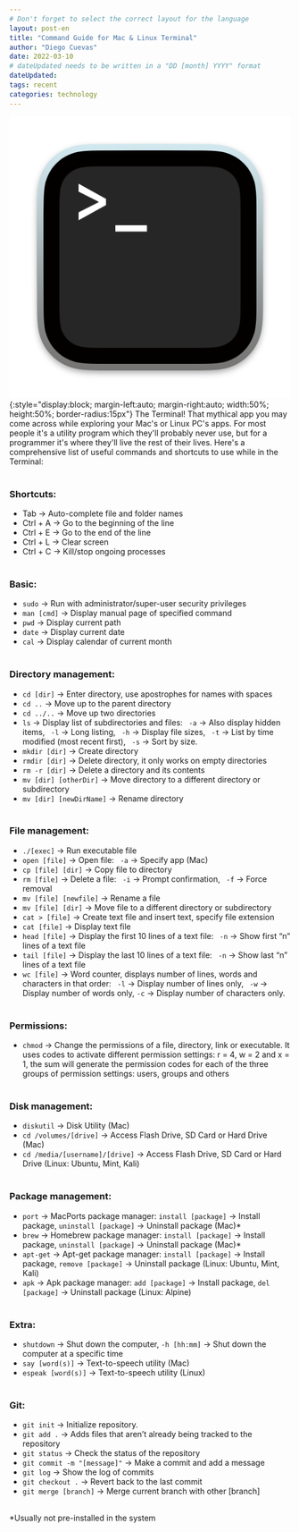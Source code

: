 ```yaml
---
# Don't forget to select the correct layout for the language
layout: post-en
title: "Command Guide for Mac & Linux Terminal"
author: "Diego Cuevas"
date: 2022-03-10
# dateUpdated needs to be written in a "DD [month] YYYY" format
dateUpdated:
tags: recent
categories: technology
---
```

![Terminal Icon](/assets/img/terminal.icon.png){:style="display:block; margin-left:auto; margin-right:auto; width:50%; height:50%; border-radius:15px"}
The Terminal! That mythical app you may come across while exploring your Mac's or Linux PC's apps. For most people it's a utility program which
they'll probably never use, but for a programmer it's where they'll live the rest of their lives. Here's a comprehensive list of useful
commands and shortcuts to use while in the Terminal:
<br/><br/>

### Shortcuts:
* Tab -> Auto-complete file and folder names
* Ctrl + A -> Go to the beginning of the line
* Ctrl + E -> Go to the end of the line
* Ctrl + L -> Clear screen
* Ctrl + C -> Kill/stop ongoing processes
<br/><br/>

### Basic:
* ``sudo`` -> Run with administrator/super-user security privileges
* ``man [cmd]`` -> Display manual page of specified command
* ``pwd`` -> Display current path
* ``date`` -> Display current date
* ``cal`` -> Display calendar of current month
<br/><br/>

### Directory management:
* ``cd [dir]`` -> Enter directory, use apostrophes for names with spaces
* ``cd ..`` -> Move up to the parent directory
* ``cd ../..`` -> Move up two directories
* ``ls`` -> Display list of subdirectories and files:  `` -a`` -> Also display hidden items,  `` -l`` -> Long listing,  `` -h`` -> Display file sizes,  `` -t`` -> List by time modified (most recent first),  `` -s`` -> Sort by size.
* ``mkdir [dir]`` -> Create directory
* ``rmdir [dir]`` -> Delete directory, it only works on empty directories
* ``rm -r [dir]`` -> Delete a directory and its contents
* ``mv [dir] [otherDir]`` -> Move directory to a different directory or subdirectory
* ``mv [dir] [newDirName]`` -> Rename directory
<br/><br/>

### File management:
* ``./[exec]`` -> Run executable file
* ``open [file]`` -> Open file: `` -a`` -> Specify app (Mac)
* ``cp [file] [dir]`` -> Copy file to directory
* ``rm [file]`` -> Delete a file: `` -i`` -> Prompt confirmation, `` -f`` -> Force removal
* ``mv [file] [newfile]`` -> Rename a file
* ``mv [file] [dir]`` -> Move file to a different directory or subdirectory
* ``cat > [file]`` -> Create text file and insert text, specify file extension
* ``cat [file]`` -> Display text file
* ``head [file]`` -> Display the first 10 lines of a text file: `` -n`` -> Show first “n” lines of a text file
* ``tail [file]`` -> Display the last 10 lines of a text file: `` -n`` -> Show last “n” lines of a text file
* ``wc [file]`` -> Word counter, displays number of lines, words and characters in that order: `` -l`` -> Display number of lines only, `` -w`` -> Display number of words only, ``-c`` -> Display number of characters only.
<br/><br/>

### Permissions:
* ``chmod`` -> Change the permissions of a file, directory, link or executable. It uses codes to activate different permission settings: r = 4, w = 2 and x = 1, the sum will generate the permission codes for each of the three groups of permission settings: users, groups and others
<br/><br/>

### Disk management:
* ``diskutil`` -> Disk Utility (Mac)
* ``cd /volumes/[drive]`` -> Access Flash Drive, SD Card or Hard Drive (Mac)
* ``cd /media/[username]/[drive]`` -> Access Flash Drive, SD Card or Hard Drive (Linux: Ubuntu, Mint, Kali)
<br/><br/>

### Package management:
* ``port`` -> MacPorts package manager: ``install [package]`` -> Install package, ``uninstall [package]`` -> Uninstall package (Mac)*
* ``brew`` -> Homebrew package manager: ``install [package]`` -> Install package, ``uninstall [package]`` -> Uninstall package (Mac)*
* ``apt-get`` -> Apt-get package manager: ``install [package]`` -> Install package, ``remove [package]`` -> Uninstall package (Linux: Ubuntu, Mint, Kali)
* ``apk`` -> Apk package manager: ``add [package]`` -> Install package, ``del [package]`` -> Uninstall package (Linux: Alpine)
<br/><br/>

### Extra:
* ``shutdown`` -> Shut down the computer, ``-h [hh:mm]`` -> Shut down the computer at a specific time
* ``say [word(s)]`` -> Text-to-speech utility (Mac)
* ``espeak [word(s)]`` -> Text-to-speech utility (Linux)
<br/><br/>

### Git:
* ``git init`` -> Initialize repository.
* ``git add .`` -> Adds files that aren’t already being tracked to the repository
* ``git status`` -> Check the status of the repository
* ``git commit -m "[message]"`` -> Make a commit and add a message
* ``git log`` -> Show the log of commits
* ``git checkout .`` -> Revert back to the last commit
* ``git merge [branch]`` -> Merge current branch with other [branch]
<br/><br/>

*Usually not pre-installed in the system
